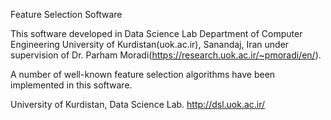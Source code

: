 Feature Selection Software

This software developed in Data Science Lab Department of Computer Engineering University of Kurdistan(uok.ac.ir), Sanandaj, Iran under supervision of Dr. Parham Moradi(https://research.uok.ac.ir/~pmoradi/en/).

A number of well-known feature selection algorithms have been implemented in this software.

University of Kurdistan, Data Science Lab. http://dsl.uok.ac.ir/
